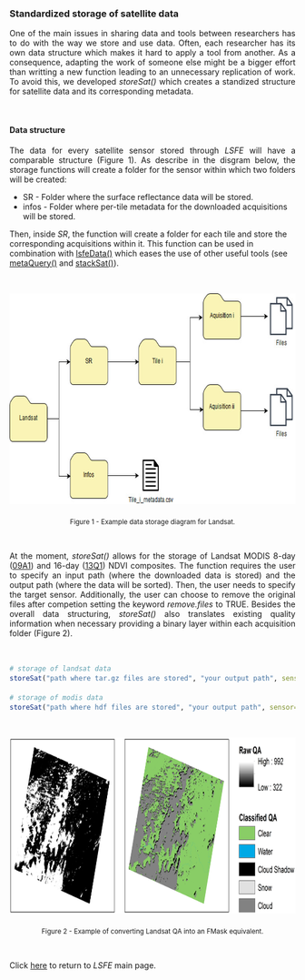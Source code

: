 ### Standardized storage of satellite data

<p align="justify">
One of the main issues in sharing data and tools between researchers has to do with the way we store and use data. Often, each researcher has its own data structure which makes it hard to apply a tool from another. As a consequence, adapting the work of someone else might be a bigger effort than writting a new function leading to an unnecessary replication of work. To avoid this, we developed <i>storeSat()</i> which creates a standized structure for satellite data and its corresponding metadata.
</p>

<br>

#### Data structure
<p align="justify">
The data for every satellite sensor stored through <i>LSFE</i> will have a comparable structure (Figure 1). As describe in the disgram below, the storage functions will create a folder for the sensor within which two folders will be created:
  
* SR - Folder where the surface reflectance data will be stored.
* infos - Folder where per-tile metadata for the downloaded acquisitions will be stored.

Then, inside <i>SR</i>, the function will create a folder for each tile and store the corresponding acquisitions within it. This function can be used in combination with <a href="https://github.com/LSFE/info/blob/master/example_3.md">lsfeData()</a> which eases the use of other useful tools (see <a href="">metaQuery()</a> and <a href="">stackSat()</a>).
</p>

<br>

<p align="center">
<img width="709" height="371" src="https://github.com/LSFE/info/blob/master/example-3_figure-1.jpg"></a>
</p>

<p align="center">
<sub>Figure 1 - Example data storage diagram for Landsat.</sub>
</p>

<br>

<p align="justify">
At the moment, <i>storeSat()</i> allows for the storage of Landsat MODIS 8-day (<a href="https://lpdaac.usgs.gov/dataset_discovery/modis/modis_products_table/mod09a1_v006">09A1</a>) and 16-day (<a href="https://lpdaac.usgs.gov/dataset_discovery/modis/modis_products_table/mod13q1_v006">13Q1</a>) NDVI composites. The function requires the user to specify an input path (where the downloaded data is stored) and the output path (where the data will be sorted). Then, the user needs to specify the target sensor. Additionally, the user can choose to remove the original files after competion setting the keyword <i>remove.files</i> to TRUE. Besides the overall data structuring, <i>storeSat()</i> also translates existing quality information when necessary providing a binary layer within each acquisition folder (Figure 2). 
</p>
 
<br>
 
```R
# storage of landsat data
storeSat("path where tar.gz files are stored", "your output path", sensor="landsat", remove.files=TRUE)

# storage of modis data
storeSat("path where hdf files are stored", "your output path", sensor="landsat", remove.files=TRUE)
```

<br>

<p align="center">
<img width="800" height="310" src="https://github.com/LSFE/info/blob/master/example-3_figure-2.png"></a>
</p>

<p align="center">
<sub>Figure 2 - Example of converting Landsat QA into an FMask equivalent.</sub>
</p>

<br>

Click <a href="https://github.com/LSFE/LSFE-R">here</a> to return to <i>LSFE</i> main page.
